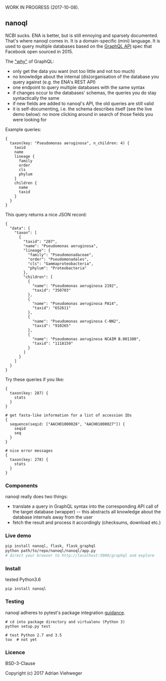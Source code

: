 WORK IN PROGRESS (2017-10-08).

## nanoql

NCBI sucks. ENA is better, but is still ennoying and sparsely documented. That's where nanoql comes in. It is a domain-specific (mini) language. It is used to query multiple databases based on the [GraphQL API](https://en.wikipedia.org/wiki/GraphQL) spec that Facebook open sourced in 2015.

The ["why"](https://www.youtube.com/watch?v=ND9GWSkbUGM) of GraphQL:

- only get the data you want (not too little and not too much)
- no knowledge about the internal (dis)organisation of the database you query against (e.g. the ENA's REST API)
- one endpoint to query multiple databases with the same syntax
- if changes occur to the databases' schemas, the queries you do stay syntactically the same
- if new fields are added to nanoql's API, the old queries are still valid
- it is self-documenting, i.e. the schema describes itself (see the live demo below): no more clicking around in search of those fields you were looking for

Example queries:

```
{
  taxon(key: "Pseudomonas aeruginosa", n_children: 4) {
    taxid
    name
    lineage {
      family
      order
      cls
      phylum
    }
    children {
      name
      taxid
    }
  }
}
```

This query returns a nice JSON record:

```
{
  "data": {
    "taxon": [
      {
        "taxid": "287",
        "name": "Pseudomonas aeruginosa",
        "lineage": {
          "family": "Pseudomonadaceae",
          "order": "Pseudomonadales",
          "cls": "Gammaproteobacteria",
          "phylum": "Proteobacteria"
        },
        "children": [
          {
            "name": "Pseudomonas aeruginosa 2192",
            "taxid": "350703"
          },
          {
            "name": "Pseudomonas aeruginosa PA14",
            "taxid": "652611"
          },
          {
            "name": "Pseudomonas aeruginosa C-NN2",
            "taxid": "910265"
          },
          {
            "name": "Pseudomonas aeruginosa NCAIM B.001380",
            "taxid": "1118159"
          }
        ]
      }
    ]
  }
}
```

Try these queries if you like:

```
{
  taxon(key: 287) {
    stats
  }
}

# get fasta-like information for a list of accession IDs
{
  sequence(seqid: ["AACH01000026", "AACH01000027"]) {
    seqid
    seq
  }
}

# nice error messages
{
  taxon(key: 278) {
    stats
  }
}
```

### Components

nanoql really does two things:

- translate a query in GraphQL syntax into the corresponding API call of the target database (wrapper) -- this abstracts all knowledge about the database internals away from the user
- fetch the result and process it accordingly (checksums, download etc.)

### Live demo

```bash
pip install nanoql, flask, flask_graphql
python path/to/repo/nanoql/nanoql/app.py
# direct your browser to http://localhost:5000/graphql and explore
```

### Install

tested Python3.6

```
pip install nanoql
```

### Testing

nanoql adheres to pytest's package integration [guidance](http://doc.pytest.org/en/latest/goodpractices.html).

```shell
# cd into package directory and virtualenv (Python 3)
python setup.py test

# test Python 2.7 and 3.5
tox  # not yet
```

### Licence

BSD-3-Clause

Copyright (c) 2017 Adrian Viehweger
